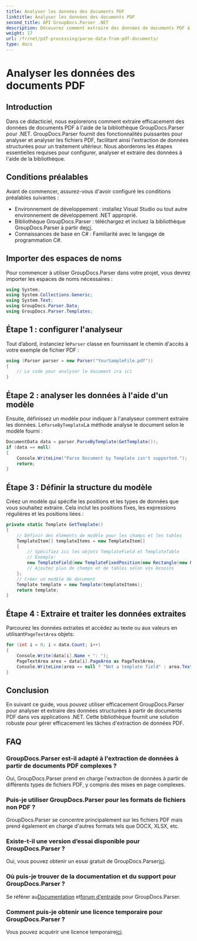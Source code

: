 ```yaml
---
title: Analyser les données des documents PDF
linktitle: Analyser les données des documents PDF
second_title: API GroupDocs.Parser .NET
description: Découvrez comment extraire des données de documents PDF à l'aide de GroupDocs.Parser pour .NET. Suivez notre guide étape par étape pour analyser et traiter efficacement les fichiers PDF.
weight: 17
url: /fr/net/pdf-processing/parse-data-from-pdf-documents/
type: docs
---
```

# Analyser les données des documents PDF

## Introduction
Dans ce didacticiel, nous explorerons comment extraire efficacement des données de documents PDF à l'aide de la bibliothèque GroupDocs.Parser pour .NET. GroupDocs.Parser fournit des fonctionnalités puissantes pour analyser et analyser les fichiers PDF, facilitant ainsi l'extraction de données structurées pour un traitement ultérieur. Nous aborderons les étapes essentielles requises pour configurer, analyser et extraire des données à l'aide de la bibliothèque.
## Conditions préalables
Avant de commencer, assurez-vous d'avoir configuré les conditions préalables suivantes :
- Environnement de développement : installez Visual Studio ou tout autre environnement de développement .NET approprié.
-  Bibliothèque GroupDocs.Parser : téléchargez et incluez la bibliothèque GroupDocs.Parser à partir de[ici](https://releases.groupdocs.com/parser/net/).
- Connaissances de base en C# : Familiarité avec le langage de programmation C#.

## Importer des espaces de noms
Pour commencer à utiliser GroupDocs.Parser dans votre projet, vous devrez importer les espaces de noms nécessaires :
```csharp
using System;
using System.Collections.Generic;
using System.Text;
using GroupDocs.Parser.Data;
using GroupDocs.Parser.Templates;
```
## Étape 1 : configurer l'analyseur
 Tout d’abord, instanciez le`Parser` classe en fournissant le chemin d'accès à votre exemple de fichier PDF :
```csharp
using (Parser parser = new Parser("YourSampleFile.pdf"))
{
    // Le code pour analyser le document ira ici
}
```
## Étape 2 : analyser les données à l'aide d'un modèle
 Ensuite, définissez un modèle pour indiquer à l'analyseur comment extraire les données. Le`ParseByTemplate`La méthode analyse le document selon le modèle fourni :
```csharp
DocumentData data = parser.ParseByTemplate(GetTemplate());
if (data == null)
{
    Console.WriteLine("Parse Document by Template isn't supported.");
    return;
}
```
## Étape 3 : Définir la structure du modèle
Créez un modèle qui spécifie les positions et les types de données que vous souhaitez extraire. Cela inclut les positions fixes, les expressions régulières et les positions liées :
```csharp
private static Template GetTemplate()
{
    // Définir des éléments de modèle pour les champs et les tables
    TemplateItem[] templateItems = new TemplateItem[]
    {
        // Spécifiez ici les objets TemplateField et TemplateTable
        // Exemple:
        new TemplateField(new TemplateFixedPosition(new Rectangle(new Point(35, 135), new Size(100, 10))), "FromCompany"),
        // Ajoutez plus de champs et de tables selon vos besoins
    };
    // Créer un modèle de document
    Template template = new Template(templateItems);
    return template;
}
```
## Étape 4 : Extraire et traiter les données extraites
 Parcourez les données extraites et accédez au texte ou aux valeurs en utilisant`PageTextArea` objets:
```csharp
for (int i = 0; i < data.Count; i++)
{
    Console.Write(data[i].Name + ": ");
    PageTextArea area = data[i].PageArea as PageTextArea;
    Console.WriteLine(area == null ? "Not a template field" : area.Text);
}
```

## Conclusion
En suivant ce guide, vous pouvez utiliser efficacement GroupDocs.Parser pour analyser et extraire des données structurées à partir de documents PDF dans vos applications .NET. Cette bibliothèque fournit une solution robuste pour gérer efficacement les tâches d'extraction de données PDF.
## FAQ
### GroupDocs.Parser est-il adapté à l'extraction de données à partir de documents PDF complexes ?
Oui, GroupDocs.Parser prend en charge l'extraction de données à partir de différents types de fichiers PDF, y compris des mises en page complexes.
### Puis-je utiliser GroupDocs.Parser pour les formats de fichiers non PDF ?
GroupDocs.Parser se concentre principalement sur les fichiers PDF mais prend également en charge d'autres formats tels que DOCX, XLSX, etc.
### Existe-t-il une version d’essai disponible pour GroupDocs.Parser ?
 Oui, vous pouvez obtenir un essai gratuit de GroupDocs.Parser[ici](https://releases.groupdocs.com/).
### Où puis-je trouver de la documentation et du support pour GroupDocs.Parser ?
 Se référer au[Documentation](https://tutorials.groupdocs.com/parser/net/) et[forum d'entraide](https://forum.groupdocs.com/c/parser/17) pour GroupDocs.Parser.
### Comment puis-je obtenir une licence temporaire pour GroupDocs.Parser ?
 Vous pouvez acquérir une licence temporaire[ici](https://purchase.groupdocs.com/temporary-license/).